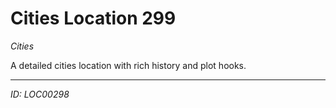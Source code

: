 # Cities Location 299

*Cities*

A detailed cities location with rich history and plot hooks.

---
*ID: LOC00298*